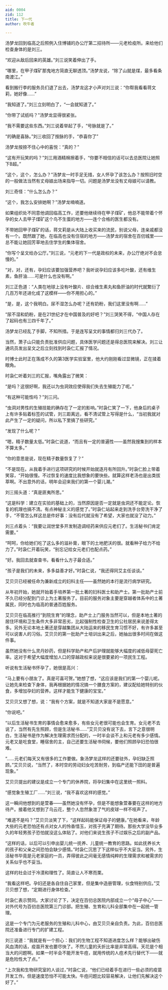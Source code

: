 ```yaml
---
aid: 0004
zid: 112
title: 下一代
author: 吹牛者

---
```




  汤梦龙回到临高之后照例入住博铺的办公厅第二招待所——元老检疫所。来给他们检查身体的是刘三。

  “欢迎从敌后回来的英雄。”刘三说笑着伸出了手。

  “哪里，在甲子煤矿那鬼地方简直无聊透顶。”汤梦龙说，“除了山就是煤，最多看条南渡江。”

  看到搬行李的服务员们退了出去，汤梦龙这才小声对刘三说：“你帮我看看蒋文莉，她好像……”

  “我知道了。”刘三立刻明白了，“一会就知道了。”

  “你带了试纸吗？”汤梦龙显得很紧张。

  “我不需要这些东西。”刘三说着举起了手，“号脉就是了。”

  “的确是喜脉。”刘三收回了按脉的手，“恭喜你了”

  汤梦龙按捺不住心中的喜悦：“真的？”

  “这有开玩笑的吗？”刘三用酒精棉擦着手，“你要不相信的话可以去总医院让她照下B超。”

  “这个，这个，怎么办？”汤梦龙一时手足无措，女人怀孕了该怎么办？按照旧时空的一般做法当然有丈母娘出场来指导一切。问题是汤梦龙没有丈母娘可以请教。

  刘三奇怪：“什么怎么办？”

  “这个，我怎么安排她啊？”汤梦龙喃喃道。

  如果组织处不同意他调回临高工作，还要他继续待在甲子煤矿，他总不能带着个怀孕的女人去甲子煤矿这个鸟不生蛋的地方——连个合格的医生都没有。

  不带她回甲子煤矿的话，蒋文莉是从大陆上收买来的流民，别说父母，连亲戚都没有一个。既然跟了她，在临高也没有住宿的地方——汤梦龙的宿舍在百仞城里——总不能让她回芳草地去住学生的集体宿舍。

  “你写个呈文给办公厅。”刘三说，“元老的下一代是政权的未来，办公厅绝对不会怠慢的。”

  “对，对，还有，孕妇应该要加强营养吧？我听说孕妇应该多吃叶酸，还有维生素，鱼肝油……可是什么也没有啊。”

  刘三正色道：“人类在地球上没有叶酸片、综合维生素丸和鱼肝油的时代就繁衍了几百万年还进化成了这模样——你不用担心的。”

  “是，是，这个我明白。尿不湿怎么办呢？还有奶粉，我们这里没有啊……”

  “尿不湿和奶粉，是在21世纪才在中国普及的好吧？”刘三哭笑不得，“中国人存在了起码也有三四千年了。”

  汤梦龙已经乱了手脚，不知所措。于是连写呈文的事情都归刘三代办了。

  当然，萧子山只能负责批准供应问题，具体医学问题还是得总医院来解决。刘三让通讯员发出呈文之后立刻找到时袅仁汇报了情况。

  时博士此时正在落成不久的第3医学实验室里，他大约刚刚看过显微镜，正在揉着眼角。

  时袅仁听着刘三的汇报，嘴角露出了微笑：

  “是吗？这很好啊，我还以为虫洞效应使得我们失去生殖能力了呢。”

  “有这种可能性吗？”刘三问。

  “虫洞对男性的生殖技能的确存在了一定的影响。”时袅仁笑了一下，他身后的桌子上有许多贴着标签的试管，刘三距离远，看不清试管上写得是什么，“当初我就对此产生了一定的疑问，所以私下里搞了些研究。”

  “发现了什么呢？”

  “嗯，精子数量太低。”时袅仁说道，“而且有一定的普遍性——虽然我搜集到的样本不算太多。”

  “你的意思是说，现在精子数量恢复了？”

  “不是现在。从我着手进行这项研究的时候开始就逐月有所回升。”时袅仁脸上带着笑容，“开始很慢。不过恢复的速度比我想象的要快些。就算这样老汤也是出类拔萃啊。不出意外的话，明年会迎来我们的第一个婴儿潮。”

  刘三摇头道：“真是匪夷所思。”

  “这是科学：建立在实验的基础上的，当然原因是否一定就是虫洞还不能定论。恢复的机理也搞不清。有点神秘主义的感觉了。”时袅仁站起来走到洗手台旁洗干净了手，“不管怎么样这总是件好事：没有后代就没有了希望，大家也就没了动力。”

  刘三点着头：“我要让润世堂多开发制造调经药来供应元老们了。生活秘书们肯定需要。”

  “呵呵，你给她们吃了这么多的滋补膏，眼下的土地肥沃的很。就看种子给力不给力了。”时袅仁开着玩笑，“别忘记给女元老们也配点药。”

  “好。我回去就查查书，看看什么方子最合适。”

  “孩子是我们的未来，多多益善才好。”时袅仁说，“我还得同艾主任谈谈。”

  艾贝贝已经被任命为兼新成立的妇科主任——虽然她的本行是流行病学研究。

  从年初开始，她就开始着手培养第一批土著的妇科医士和助产士。第一批助产士前不久已经分配到门诊上为土著服务了。目前的服务对象主要是穿越者体系中的土著属民，同时也为临高的普通百姓服务。

  艾贝贝在临高推行“到院生育”的理念，助产士上门服务当然可以，但是本地土著的居住环境和卫生条件大多非常恶劣，比起强制性检查卫生的公社居民来说差得太多。另外无论本地土著还是穿越集团从大陆运来的移民生育习惯不好，有许多甚至可以说害人的习俗。艾贝贝的第一批助产士培训出来之后，她抽出很多时间在做这件事。

  虽然她没有什么灵丹妙药，但是科学助产和产后护理就能够大幅度的减低母婴死亡率。这对于希望大幅度增加人口的穿越政权来说是很要紧的一项民生工程。

  听说有生活秘书怀孕了，她很是高兴：

  “马上要有小朋友了。真是可喜可贺。”她想了想，“这应该是我们的第一个婴儿呢。让她先来检查下身体，我再根据她的情况搞一个膳食方案的，建议配给她特别的伙食，多增加孕妇的营养。这样才能生下健康的宝宝。”

  艾贝贝又想了想，说：“我有个方案，就是不知道大家是不是愿意。”

  “你说吧。”

  “以后生活秘书生育的事情会愈来愈多，有些女元老很可能也会生育。女元老不去说了，当然有先生照顾，但是生活秘书……”艾贝贝没有说下去，言下之意很明白，生活秘书是作为解决生理需求而分配的，一时半会谈不上和元老有多少感情。元老又是吃食堂，睡宿舍的主，自己还要生活秘书伺候，要他们照顾孕妇恐怕很难。

  “……元老们每天又有很多的工作要做。象汤梦龙这样的还要驻外，孕妇缺乏照顾。”艾贝贝说，“当然了，本时空的劳动妇女吃苦耐劳，到临产还能下田的是普遍现象。”

  艾贝贝提出的建议是成立一个专门的休养院，将孕妇集中在这里统一照料。

  “感觉象生殖工厂……”刘三说，“我不喜欢这样的感觉。”

  这一瞬间他想到的是萱春——虽然她没有怀孕，但是不能想象萱春要在这样的地方待产。接着他又想到了乌云花，整个人忽然象泄了气的皮球一样不吱声了。

  “难道不是吗？”艾贝贝淡笑了下，“这样起码能保证母子的健康。”在她看来，年龄大些的元老恐怕还有点对女人的怜香惜玉，对孩子充满了期待。那些大学没毕业多久的年轻男孩子恐怕就没这么体贴了。对他们来说生孩子不过娱乐之后的副产品。

  “这样的话，以后可以引申出婴儿统一抚养、儿童统一教育的思路。如此抚养长大的孩子和父亲之间恐怕会缺少感情。”时袅仁沉思了下这样似乎不大妥当。另外，生活秘书毕竟是元老家庭的一员，弄得彼此之间毫无感情纯粹的生理需求和被需求的关系似乎也不妥当。

  这样的社会过于冷漠和理性了。简直让人不寒而栗。

  “我看这样吧。孕妇还是各自住自己家里，但是集中造册管理，伙食特别供应。”艾贝贝想了想，“定期进行身体检查。”

  时袅仁表示赞同。大家讨论了下，决定在百仞总医院内部成立一个“母子中心”——对外代号为百仞总医院第三门诊部。把生殖、生育和儿科全部集中在一起统一管理。

  这是一个专门为元老服务的生殖和儿科中心，由艾贝贝亲自负责。为此，百仞总医院还准备进行专门的扩建工程。

  刘三说道：“我就是有一个担心：我们的生物工程不知道进度怎么样？能够出破伤风血清的话，疫苗开发也要尽快了。不然儿童的夭折比率是非常高得。天花是个相当大的问题啊。如果一时半会不能开发牛痘，就用传统的人痘术先行替代下——就是危险性大了点。”

  “上次我和生物研究室的人谈过，”时袅仁说，“他们已经着手在进行一些必须的疫苗开发工作。但是速度恐怕不可能太快。牛痘问题比较容易解决，让他们先解决这个好了。”



